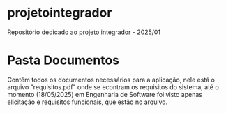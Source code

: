 # projetointegrador
Repositório dedicado ao projeto integrador - 2025/01

# Pasta Documentos
Contêm todos os documentos necessários para a aplicação, nele
está o arquivo "requisitos.pdf" onde se econtram os requisitos 
do sistema, até o momento (18/05/2025) em Engenharia de Software
foi visto apenas elicitação e requisitos funcionais, que estão 
no arquivo.

